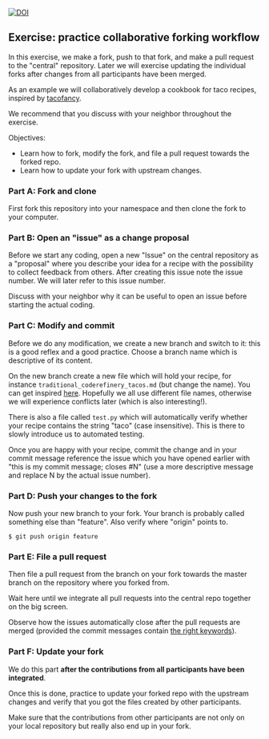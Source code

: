 [![DOI](https://sandbox.zenodo.org/badge/217038927.svg)](https://sandbox.zenodo.org/badge/latestdoi/217038927)

## Exercise: practice collaborative forking workflow

In this exercise, we make a fork, push to that fork, and make a pull
request to the "central" repository. Later we will exercise updating the individual forks
after changes from all participants have been merged.

As an example we will collaboratively develop a cookbook for taco recipes,
inspired by [tacofancy](https://github.com/sinker/tacofancy).

We recommend that you discuss with your neighbor throughout the exercise.

Objectives:

- Learn how to fork, modify the fork, and file a pull request towards the forked repo.
- Learn how to update your fork with upstream changes.


### Part A: Fork and clone

First fork this repository
into your namespace and then clone the fork to your computer.


### Part B: Open an "issue" as a change proposal

Before we start any coding, open a new "Issue" on the central repository as a
"proposal" where you describe your idea for a recipe with the possibility to
collect feedback from others. After creating this issue note the issue number.
We will later refer to this issue number.

Discuss with your neighbor why it can be useful to open an issue before
starting the actual coding.


### Part C: Modify and commit

Before we do any modification, we create a new branch and switch to it: this is
a good reflex and a good practice. Choose a branch name which is descriptive of
its content.

On the new branch create a new file which will hold your recipe,
for instance `traditional_coderefinery_tacos.md` (but change the name). You can get inspired
[here](https://github.com/sinker/tacofancy/tree/master/full_tacos). Hopefully we all use different
file names, otherwise we will experience conflicts later (which is also interesting!).

There is also a file called `test.py` which will automatically verify whether your recipe contains the string
"taco" (case insensitive). This is there to slowly introduce us to automated testing.

Once you are happy with your recipe, commit the change and in your commit
message reference the issue which you have opened earlier with "this is my
commit message; closes #N" (use a more descriptive message and replace N by the
actual issue number).


### Part D: Push your changes to the fork

Now push your new branch to your fork. Your branch is probably called something else than "feature". Also verify where
"origin" points to.

```shell
$ git push origin feature
```


### Part E: File a pull request

Then file a pull request from the branch on your fork towards the master branch on the repository where you forked from.

Wait here until we integrate all pull requests into the central repo
together on the big screen.

Observe how the issues automatically close after the pull requests are merged
(provided the commit messages contain [the right keywords](https://help.github.com/en/articles/closing-issues-using-keywords)).


### Part F: Update your fork

We do this part **after the contributions from all participants have been integrated**.

Once this is done, practice to update your forked repo with the upstream
changes and verify that you got the files created by other participants.

Make sure that the contributions from other participants are not only on your local repository
but really also end up in your fork.
